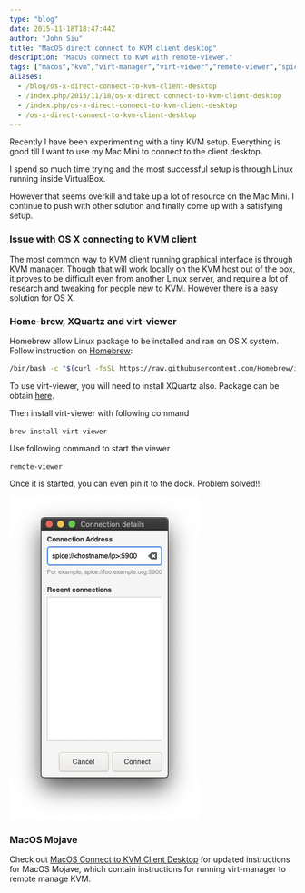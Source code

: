 ```yaml
---
type: "blog"
date: 2015-11-18T18:47:44Z
author: "John Siu"
title: "MacOS direct connect to KVM client desktop"
description: "MacOS connect to KVM with remote-viewer."
tags: ["macos","kvm","virt-manager","virt-viewer","remote-viewer","spice","how-to"]
aliases:
  - /blog/os-x-direct-connect-to-kvm-client-desktop
  - /index.php/2015/11/18/os-x-direct-connect-to-kvm-client-desktop
  - /index.php/os-x-direct-connect-to-kvm-client-desktop
  - /os-x-direct-connect-to-kvm-client-desktop
---
```


Recently I have been experimenting with a tiny KVM setup. Everything is good till I want to use my Mac Mini to connect to the client desktop.
<!--more-->

I spend so much time trying and the most successful setup is through Linux running inside VirtualBox.

However that seems overkill and take up a lot of resource on the Mac Mini. I continue to push with other solution and finally come up with a satisfying setup.

### Issue with OS X connecting to KVM client

The most common way to KVM client running graphical interface is through KVM manager. Though that will work locally on the KVM host out of the box, it proves to be difficult even from another Linux server, and require a lot of research and tweaking for people new to KVM. However there is a easy solution for OS X.

### Home-brew, XQuartz and virt-viewer

Homebrew allow Linux package to be installed and ran on OS X system. Follow instruction on [Homebrew](http://brew.sh):

```sh
/bin/bash -c "$(curl -fsSL https://raw.githubusercontent.com/Homebrew/install/master/install.sh)"
```

To use virt-viewer, you will need to install XQuartz also. Package can be obtain [here](http://www.xquartz.org).

Then install virt-viewer with following command

`brew install virt-viewer`

Use following command to start the viewer

`remote-viewer`

Once it is started, you can even pin it to the dock. Problem solved!!!

![remote-viewer](https://raw.githubusercontent.com/J-Siu/johnsiu.com/master/static/img/remote-viewer.png)

### MacOS Mojave

Check out [MacOS Connect to KVM Client Desktop](/blog/macos-kvm-remote-connect/) for updated instructions for MacOS Mojave, which contain instructions for running virt-manager to remote manage KVM.
